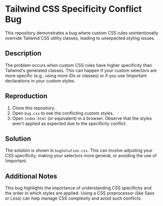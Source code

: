 # Tailwind CSS Specificity Conflict Bug

This repository demonstrates a bug where custom CSS rules unintentionally override Tailwind CSS utility classes, leading to unexpected styling issues.

## Description

The problem occurs when custom CSS rules have higher specificity than Tailwind's generated classes.  This can happen if your custom selectors are more specific (e.g., using more IDs or classes) or if you use !important declarations in your custom styles.

## Reproduction

1. Clone this repository.
2. Open `bug.css` to see the conflicting custom styles.
3. Open `index.html` (or equivalent) in a browser.  Observe that the styles aren't applied as expected due to the specificity conflict.

## Solution

The solution is shown in `bugSolution.css`.  This can involve adjusting your CSS specificity, making your selectors more general, or avoiding the use of !important.

## Additional Notes

This bug highlights the importance of understanding CSS specificity and the order in which styles are applied.  Using a CSS preprocessor (like Sass or Less) can help manage CSS complexity and avoid such conflicts.